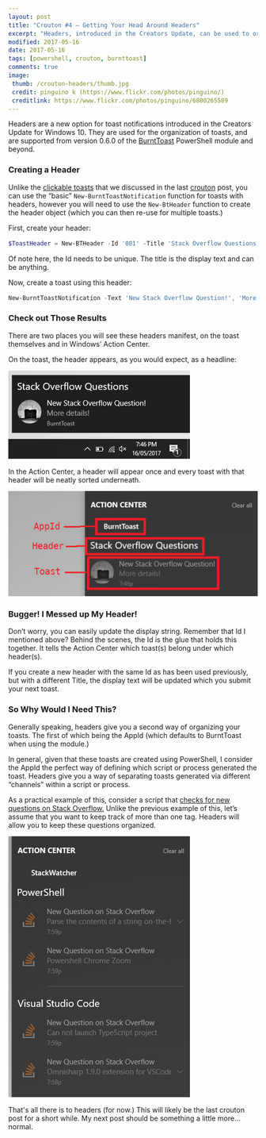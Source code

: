 ```yaml
---
layout: post
title: "Crouton #4 – Getting Your Head Around Headers"
excerpt: "Headers, introduced in the Creators Update, can be used to organize you toasts."
modified: 2017-05-16
date: 2017-05-16
tags: [powershell, crouton, burnttoast]
comments: true
image:
 thumb: /crouton-headers/thumb.jpg
 credit: pinguino k (https://www.flickr.com/photos/pinguino/)
 creditlink: https://www.flickr.com/photos/pinguino/6800265589
---
```


Headers are a new option for toast notifications introduced in the Creators
Update for Windows 10. They are used for the organization of toasts, and are
supported from version 0.6.0 of the
[BurntToast](https://www.powershellgallery.com/packages/BurntToast) PowerShell
module and beyond.

### Creating a Header

Unlike the [clickable toasts](http://king.geek.nz/2017/05/08/crouton-clickable/)
that we discussed in the last
[crouton](http://king.geek.nz/tags/index.html#crouton) post, you can use the
“basic” `New-BurntToastNotification` function for toasts with headers, however you
will need to use the `New-BtHeader` function to create the header object (which
you can then re-use for multiple toasts.)

First, create your header:

```powershell
$ToastHeader = New-BTHeader -Id '001' -Title 'Stack Overflow Questions'
```

Of note here, the Id needs to be unique. The title is the display text and can
be anything.

Now, create a toast using this header:

```powershell
New-BurntToastNotification -Text 'New Stack Overflow Question!', 'More details!' -Header $ToastHeader
```

### Check out Those Results

There are two places you will see these headers manifest, on the toast
themselves and in Windows’ Action Center.

On the toast, the header appears, as you would expect, as a headline:

[![Toast with Header](/images/crouton-headers/toast.png)](/images/crouton-headers/toast.png)

In the Action Center, a header will appear once and every toast with that header
will be neatly sorted underneath.

[![Toast with Header in Action Center](/images/crouton-headers/actioncenter.png)](/images/crouton-headers/actioncenter.png)

### Bugger! I Messed up My Header!

Don’t worry, you can easily update the display string. Remember that Id I
mentioned above? Behind the scenes, the Id is the glue that holds this together.
It tells the Action Center which toast(s) belong under which header(s).

If you create a new header with the same Id as has been used previously, but
with a different Title, the display text will be updated which you submit your
next toast.

### So Why Would I Need This?

Generally speaking, headers give you a second way of organizing your toasts. The
first of which being the AppId (which defaults to BurntToast when using the
module.)

In general, given that these toasts are created using PowerShell, I consider the
AppId the perfect way of defining which script or process generated the toast.
Headers give you a way of separating toasts generated via different “channels”
within a script or process.

As a practical example of this, consider a script that [checks for new questions
on Stack Overflow.](http://king.geek.nz/2017/03/20/crouton-stackwatch/) Unlike
the previous example of this, let’s assume that you want to keep track of more
than one tag. Headers will allow you to keep these questions organized.

[![Multiple Headers](/images/crouton-headers/stackwatcher.png)](/images/crouton-headers/stackwatcher.png)

That's all there is to headers (for now.) This will likely be the last crouton post
for a short while. My next post should be something a little more... normal.

